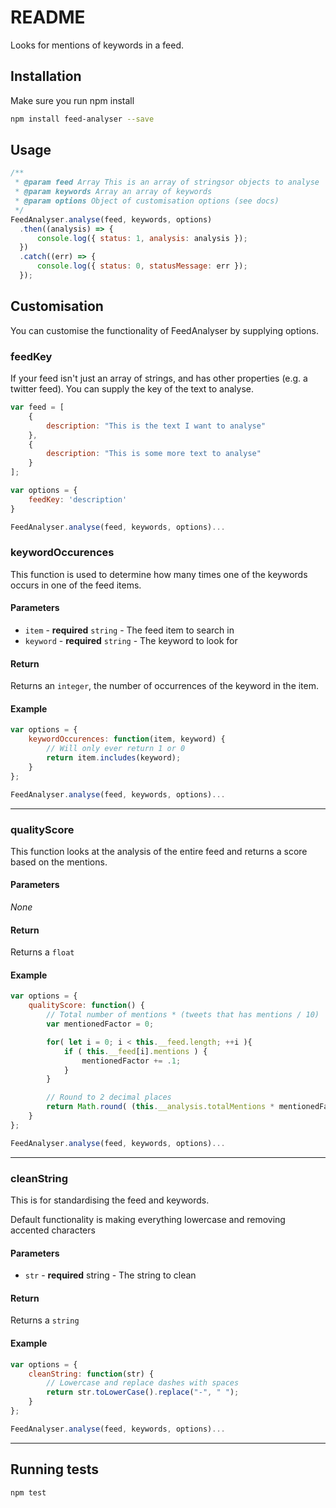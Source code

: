 # README

Looks for mentions of keywords in a feed.

## Installation

Make sure you run npm install

```bash
npm install feed-analyser --save
```

## Usage

```js
/**
 * @param feed Array This is an array of stringsor objects to analyse
 * @param keywords Array an array of keywords
 * @param options Object of customisation options (see docs)
 */
FeedAnalyser.analyse(feed, keywords, options)
  .then((analysis) => {
      console.log({ status: 1, analysis: analysis });
  })
  .catch((err) => {
      console.log({ status: 0, statusMessage: err });
  });
```


## Customisation

You can customise the functionality of FeedAnalyser by supplying options.

### feedKey
If your feed isn't just an array of strings, and has other properties (e.g. a twitter feed). You can supply the key of the text to analyse.

```js
var feed = [
    {
        description: "This is the text I want to analyse"
    },
    {
        description: "This is some more text to analyse"
    }
];

var options = {
    feedKey: 'description'
}

FeedAnalyser.analyse(feed, keywords, options)...

```

### keywordOccurences
This function is used to determine how many times one of the keywords occurs in one of the feed items.

#### Parameters
* `item` - __required__ `string` - The feed item to search in
* `keyword` - __required__ `string` - The keyword to look for

#### Return
Returns an `integer`, the number of occurrences of the keyword in the item.

#### Example

```js
var options = {
    keywordOccurences: function(item, keyword) {
        // Will only ever return 1 or 0
        return item.includes(keyword);
    }
};

FeedAnalyser.analyse(feed, keywords, options)...
```

--------

### qualityScore
This function looks at the analysis of the entire feed and returns a score based on the mentions.


#### Parameters
*None*

#### Return

Returns a `float`

#### Example

```js
var options = {
    qualityScore: function() {
        // Total number of mentions * (tweets that has mentions / 10)
        var mentionedFactor = 0;

        for( let i = 0; i < this.__feed.length; ++i ){
            if ( this.__feed[i].mentions ) {
                mentionedFactor += .1;
            }
        }

        // Round to 2 decimal places
        return Math.round( (this.__analysis.totalMentions * mentionedFactor)*100 ) / 100;
    }
};

FeedAnalyser.analyse(feed, keywords, options)...
```

--------

### cleanString
This is for standardising the feed and keywords.

Default functionality is making everything lowercase and removing accented characters

#### Parameters
* `str` - __required__ string - The string to clean

#### Return

Returns a `string`

#### Example

```js
var options = {
    cleanString: function(str) {
        // Lowercase and replace dashes with spaces
        return str.toLowerCase().replace("-", " ");
    }
};

FeedAnalyser.analyse(feed, keywords, options)...
```

--------

## Running tests

```
npm test
```